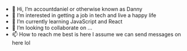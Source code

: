 - 👋 Hi, I’m accountdaniel or otherwise known as Danny
- 👀 I’m interested in getting a job in tech and live a happy life
- 🌱 I’m currently learning JavaScript and React
- 💞️ I’m looking to collaborate on ...
- 📫 How to reach me best is here I assume we can send messages on here lol

<!---
accountdaniel/accountdaniel is a ✨ special ✨ repository because its `README.md` (this file) appears on your GitHub profile.
You can click the Preview link to take a look at your changes.
--->
